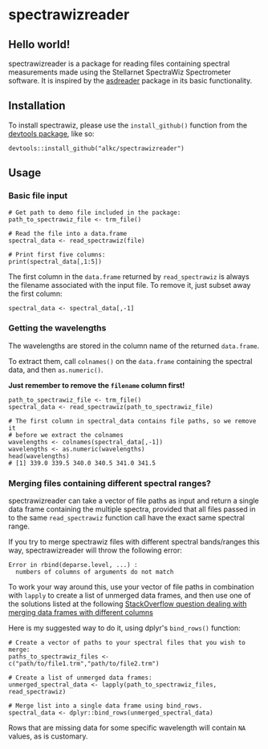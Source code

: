 # spectrawizreader

## Hello world!

spectrawizreader is a package for reading files containing spectral measurements made
using the Stellarnet SpectraWiz Spectrometer software. It is inspired by the
[asdreader](https://github.com/cran/asdreader) package in its basic functionality.

## Installation 

To install spectrawiz, please use the `install_github()` function from the 
[devtools package](https://github.com/r-lib/devtools/), like so:

```
devtools::install_github("alkc/spectrawizreader")
```

## Usage

### Basic file input

```
# Get path to demo file included in the package:
path_to_spectrawiz_file <- trm_file()

# Read the file into a data.frame
spectral_data <- read_spectrawiz(file)

# Print first five columns:
print(spectral_data[,1:5])
```

The first column in the `data.frame` returned by `read_spectrawiz` is always
the filename associated with the input file. To remove it, just subset away
the first column:

```
spectral_data <- spectral_data[,-1]
```

### Getting the wavelengths

The wavelengths are stored in the column name of the returned `data.frame`. 

To extract them, call `colnames()` on the `data.frame` containing the spectral
data, and then `as.numeric()`. 

**Just remember to remove the `filename` column first!**

```
path_to_spectrawiz_file <- trm_file()
spectral_data <- read_spectrawiz(path_to_spectrawiz_file)

# The first column in spectral_data contains file paths, so we remove it 
# before we extract the colnames
wavelengths <- colnames(spectral_data[,-1])
wavelengths <- as.numeric(wavelengths)
head(wavelengths)
# [1] 339.0 339.5 340.0 340.5 341.0 341.5
```

### Merging files containing different spectral ranges?

spectrawizreader can take a vector of file paths as input and return a single 
data frame containing the multiple spectra, provided that all files passed in
to the same `read_spectrawiz` function call have the exact same spectral range.

If you try to merge spectrawiz files with different spectral bands/ranges this 
way, spectrawizreader will throw the following error:

```
Error in rbind(deparse.level, ...) : 
  numbers of columns of arguments do not match
```

To work your way around this, use your vector of file paths in combination with
`lapply` to create a list of unmerged data frames, and then use one of the
solutions listed at the following [StackOverflow question dealing with merging data frames with different columns](https://stackoverflow.com/q/3402371)

Here is my suggested way to do it, using dplyr's `bind_rows()` function:

```
# Create a vector of paths to your spectral files that you wish to merge:
paths_to_spectrawiz_files <- c("path/to/file1.trm","path/to/file2.trm")

# Create a list of unmerged data frames:
unmerged_spectral_data <- lapply(path_to_spectrawiz_files, read_spectrawiz)

# Merge list into a single data frame using bind_rows. 
spectral_data <- dplyr::bind_rows(unmerged_spectral_data)
```

Rows that are missing data for some specific wavelength will contain `NA` values,
as is customary.
